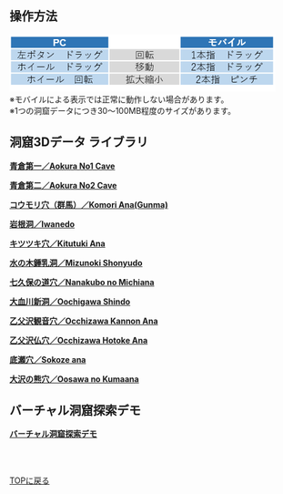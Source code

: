 ## 操作方法  
![操作方法](howtouse.png)   
※モバイルによる表示では正常に動作しない場合があります。  
※1つの洞窟データにつき30～100MB程度のサイズがあります。  
  
  
## 洞窟3Dデータ ライブラリ  
<a href = "https://cavemapper.github.io/CaveViewer/AokuraNo1/" >**青倉第一／Aokura No1 Cave**</a>  
  
<a href = "https://cavemapper.github.io/CaveViewer/AokuraNo2/" >**青倉第二／Aokura No2 Cave**</a>  

<a href = "https://cavemapper.github.io/CaveViewer/Gunma_Komori/" >**コウモリ穴（群馬）／Komori Ana(Gunma)**</a>  
  
<a href = "https://cavemapper.github.io/CaveViewer/Iwanedo/" >**岩根洞／Iwanedo**</a>  
  
<a href = "https://cavemapper.github.io/CaveViewer/Kitutuki_ana/" >**キツツキ穴／Kitutuki Ana**</a>  
    
<a href = "https://cavemapper.github.io/CaveViewer/Mizunoki_Shonyudo/" >**水の木鍾乳洞／Mizunoki Shonyudo**</a>  
    
<a href = "https://cavemapper.github.io/CaveViewer/Nanakubo_no_Michiana/" >**七久保の道穴／Nanakubo no Michiana**</a>  
  
<a href = "https://cavemapper.github.io/CaveViewer/Oochigawa_Shindo/" >**大血川新洞／Oochigawa Shindo**</a>  

<a href = "https://cavemapper.github.io/CaveViewer/Occhizawa_Kannon_ana/" >**乙父沢観音穴／Occhizawa Kannon Ana**</a> 

<a href = "https://cavemapper.github.io/CaveViewer/Occhizawa_Hotoke_ana/" >**乙父沢仏穴／Occhizawa Hotoke Ana**</a>  

<a href = "https://cavemapper.github.io/CaveViewer/Sokoze_ana/" >**底瀬穴／Sokoze ana**</a>  

<a href = "https://cavemapper.github.io/CaveViewer/Oosawa_no_Kumaana/" >**大沢の熊穴／Oosawa no Kumaana**</a> 

## バーチャル洞窟探索デモ
<a href = "https://cavemapper.github.io/CaveViewer/CaveExplorer/" >**バーチャル洞窟探索デモ**</a> 

<p><br>
<p><br>
<a href = "https://github.com/CaveMapper/CaveMapper">TOPに戻る</a> 